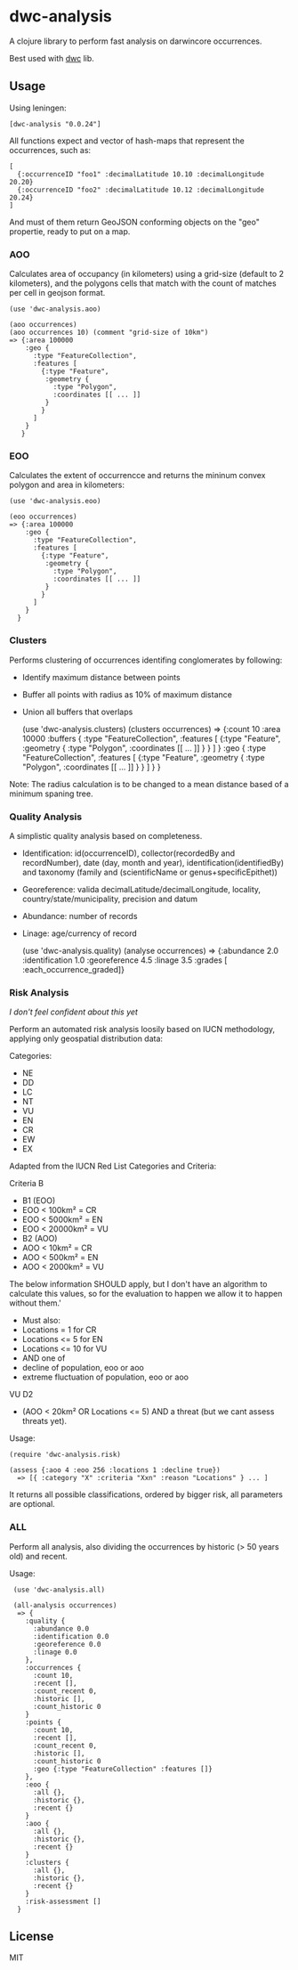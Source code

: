 # dwc-analysis

A clojure library to perform fast analysis on darwincore occurrences.

Best used with [dwc](http://github.com/diogok/dwc) lib.

## Usage

Using leningen:

    [dwc-analysis "0.0.24"]

All functions expect and vector of hash-maps that represent the occurrences, such as:

    [
      {:occurrenceID "foo1" :decimalLatitude 10.10 :decimalLongitude 20.20}
      {:occurrenceID "foo2" :decimalLatitude 10.12 :decimalLongitude 20.24}
    ]

And must of them return GeoJSON conforming objects on the "geo" propertie, ready to put on a map.

### AOO

Calculates area of occupancy (in kilometers) using a grid-size (default to 2 kilometers), and the polygons cells that match with the count of matches per cell in geojson format.

    (use 'dwc-analysis.aoo)

    (aoo occurrences) 
    (aoo occurrences 10) (comment "grid-size of 10km")
    => {:area 100000
        :geo {
          :type "FeatureCollection",
          :features [
            {:type "Feature",
             :geometry {
               :type "Polygon",
               :coordinates [[ ... ]]
             }
            }
          ]
        }
       }

### EOO

Calculates the extent of occurrencce and returns the mininum convex polygon and area in kilometers:

    (use 'dwc-analysis.eoo)
     
    (eoo occurrences)
    => {:area 100000
        :geo {
          :type "FeatureCollection",
          :features [
            {:type "Feature",
             :geometry {
               :type "Polygon",
               :coordinates [[ ... ]]
             }
            }
          ]
        }
      } 

### Clusters 

Performs clustering of occurrences identifing conglomerates by following:

- Identify maximum distance between points
- Buffer all points with radius as 10% of maximum distance
- Union all buffers that overlaps

    (use 'dwc-analysis.clusters)
    (clusters occurrences)
    => {:count 10
        :area 10000
        :buffers {
          :type "FeatureCollection",
          :features [
            {:type "Feature",
             :geometry {
               :type "Polygon",
               :coordinates [[ ... ]]
             }
            }
          ]
        }
        :geo {
          :type "FeatureCollection",
          :features [
            {:type "Feature",
             :geometry {
               :type "Polygon",
               :coordinates [[ ... ]]
             }
            }
          ]
        }
      }

Note: The radius calculation is to be changed to a mean distance based of a minimum spaning tree.

### Quality Analysis

A simplistic quality analysis based on completeness.

- Identification: id(occurrenceID), collector(recordedBy and recordNumber), date (day, month and year), identification(identifiedBy) and taxonomy (family and (scientificName or genus+specificEpithet))
- Georeference: valida decimalLatitude/decimalLongitude, locality, country/state/municipality, precision and datum
- Abundance: number of records
- Linage: age/currency of record

    (use 'dwc-analysis.quality)
    (analyse occurrences)
    => {:abundance 2.0 :identification 1.0 :georeference 4.5 :linage 3.5 :grades [ :each_occurrence_graded]}


### Risk Analysis

_I don't feel confident about this yet_

Perform an automated risk analysis loosily based on IUCN methodology, applying only geospatial distribution data:

Categories:

- NE
- DD
- LC
- NT
- VU
- EN
- CR
- EW
- EX

Adapted from the IUCN Red List Categories and Criteria:

Criteria B 
- B1 (EOO)
- EOO < 100km² = CR
- EOO < 5000km² = EN
- EOO < 20000km² = VU
- B2 (AOO)
- AOO < 10km² = CR
- AOO < 500km² = EN
- AOO < 2000km² = VU

The below information SHOULD apply, but I don't have an algorithm to calculate this values, so for the evaluation to happen we allow it to happen without them.'

- Must also:
- Locations = 1 for CR
- Locations <= 5 for EN
- Locations <= 10 for VU
- AND one of 
- decline of population, eoo or aoo
- extreme fluctuation of population, eoo or aoo

VU D2
- (AOO < 20km² OR Locations <= 5) AND a threat (but we cant assess threats yet).

Usage:

    (require 'dwc-analysis.risk)

    (assess {:aoo 4 :eoo 256 :locations 1 :decline true})
      => [{ :category "X" :criteria "Xxn" :reason "Locations" } ... ]

It returns all possible classifications, ordered by bigger risk, all parameters are optional.

### ALL

Perform all analysis, also dividing the occurrences by historic (> 50 years old) and recent.

Usage:
    
     (use 'dwc-analysis.all)

     (all-analysis occurrences)
      => {
        :quality {
          :abundance 0.0
          :identification 0.0
          :georeference 0.0
          :linage 0.0
        },
        :occurrences {
          :count 10,
          :recent [],
          :count_recent 0,
          :historic [],
          :count_historic 0
        }
        :points {
          :count 10,
          :recent [],
          :count_recent 0,
          :historic [],
          :count_historic 0
          :geo {:type "FeatureCollection" :features []}
        },
        :eoo {
          :all {},
          :historic {},
          :recent {}
        }
        :aoo {
          :all {},
          :historic {},
          :recent {}
        }
        :clusters {
          :all {},
          :historic {},
          :recent {}
        }
        :risk-assessment []
      }

## License

MIT

